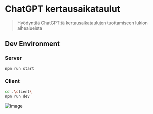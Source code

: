 # ChatGPT kertausaikataulut

> Hyödyntää ChatGPT:tä kertausaikataulujen tuottamiseen lukion aihealueista

## Dev Environment

### Server

```bash
npm run start
```

### Client

```bash
cd .\client\
npm run dev
```

![image](https://github.com/kerosiinikone/kertaus/assets/100020686/8c3245e2-da0c-4d21-bcef-20549d512c52)
